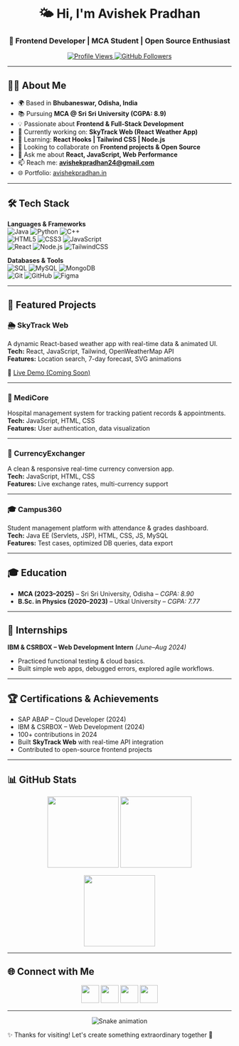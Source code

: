 <h1 align="center">🌤️ Hi, I'm Avishek Pradhan</h1>
<h3 align="center">🚀 Frontend Developer | MCA Student | Open Source Enthusiast</h3>

<p align="center">
  <a href="https://komarev.com/ghpvc/?username=avishekp18">
    <img src="https://komarev.com/ghpvc/?username=avishekp18&label=Profile%20Views&color=0e75b6&style=flat-square" alt="Profile Views"/>
  </a>
  <a href="https://github.com/avishekp18?tab=followers">
    <img src="https://img.shields.io/github/followers/avishekp18?label=Follow&style=social" alt="GitHub Followers"/>
  </a>
</p>

---

## 👨‍💻 About Me  
- 🌍 Based in **Bhubaneswar, Odisha, India**  
- 📚 Pursuing **MCA @ Sri Sri University (CGPA: 8.9)**  
- 💡 Passionate about **Frontend & Full-Stack Development**  
- 🔭 Currently working on: **SkyTrack Web (React Weather App)**  
- 🌱 Learning: **React Hooks | Tailwind CSS | Node.js**  
- 🤝 Looking to collaborate on **Frontend projects & Open Source**  
- 💬 Ask me about **React, JavaScript, Web Performance**  
- 📫 Reach me: **avishekpradhan24@gmail.com**  
- 🌐 Portfolio: [avishekpradhan.in](https://avishekpradhan.in)  

---

## 🛠️ Tech Stack  

**Languages & Frameworks**  
![Java](https://img.shields.io/badge/Java-ED8B00?style=for-the-badge&logo=openjdk&logoColor=white)
![Python](https://img.shields.io/badge/Python-3776AB?style=for-the-badge&logo=python&logoColor=white)
![C++](https://img.shields.io/badge/C++-00599C?style=for-the-badge&logo=cplusplus&logoColor=white)  
![HTML5](https://img.shields.io/badge/HTML5-E34F26?style=for-the-badge&logo=html5&logoColor=white)
![CSS3](https://img.shields.io/badge/CSS3-1572B6?style=for-the-badge&logo=css3&logoColor=white)
![JavaScript](https://img.shields.io/badge/JavaScript-F7E017?style=for-the-badge&logo=javascript&logoColor=black)  
![React](https://img.shields.io/badge/React-20232a?style=for-the-badge&logo=react&logoColor=61dafb)
![Node.js](https://img.shields.io/badge/Node.js-43853d?style=for-the-badge&logo=node-dot-js&logoColor=white)
![TailwindCSS](https://img.shields.io/badge/TailwindCSS-0f172a?style=for-the-badge&logo=tailwind-css&logoColor=38bdf8)

**Databases & Tools**  
![SQL](https://img.shields.io/badge/SQL-025E8C?style=for-the-badge&logo=database&logoColor=white)
![MySQL](https://img.shields.io/badge/MySQL-00758f?style=for-the-badge&logo=mysql&logoColor=white)
![MongoDB](https://img.shields.io/badge/MongoDB-4EA94B?style=for-the-badge&logo=mongodb&logoColor=white)  
![Git](https://img.shields.io/badge/Git-F05032?style=for-the-badge&logo=git&logoColor=white)
![GitHub](https://img.shields.io/badge/GitHub-000000?style=for-the-badge&logo=github&logoColor=white)
![Figma](https://img.shields.io/badge/Figma-ff7262?style=for-the-badge&logo=figma&logoColor=white)

---

## 📂 Featured Projects  

### 🌦️ SkyTrack Web  
A dynamic React-based weather app with real-time data & animated UI.  
**Tech:** React, JavaScript, Tailwind, OpenWeatherMap API  
**Features:** Location search, 7-day forecast, SVG animations  

🔗 [Live Demo (Coming Soon)]()  

---

### 🏥 MediCore  
Hospital management system for tracking patient records & appointments.  
**Tech:** JavaScript, HTML, CSS  
**Features:** User authentication, data visualization  

---

### 💸 CurrencyExchanger  
A clean & responsive real-time currency conversion app.  
**Tech:** JavaScript, HTML, CSS  
**Features:** Live exchange rates, multi-currency support  

---

### 🎓 Campus360  
Student management platform with attendance & grades dashboard.  
**Tech:** Java EE (Servlets, JSP), HTML, CSS, JS, MySQL  
**Features:** Test cases, optimized DB queries, data export  

---

## 🎓 Education  

- **MCA (2023–2025)** – Sri Sri University, Odisha – *CGPA: 8.90*  
- **B.Sc. in Physics (2020–2023)** – Utkal University – *CGPA: 7.77*  

---

## 💼 Internships  

**IBM & CSRBOX – Web Development Intern** *(June–Aug 2024)*  
- Practiced functional testing & cloud basics.  
- Built simple web apps, debugged errors, explored agile workflows.  

---

## 🏆 Certifications & Achievements  

- SAP ABAP – Cloud Developer (2024)  
- IBM & CSRBOX – Web Development (2024)  
- 100+ contributions in 2024  
- Built **SkyTrack Web** with real-time API integration  
- Contributed to open-source frontend projects  

---

## 📊 GitHub Stats  

<p align="center">
  <img src="https://github-readme-stats.vercel.app/api?username=avishekp18&show_icons=true&theme=radical&hide_border=true" height="160"/>
  <img src="https://github-readme-stats.vercel.app/api/top-langs?username=avishekp18&layout=compact&theme=radical&hide_border=true" height="160"/>
</p>

<p align="center">
  <img src="https://github-readme-streak-stats.herokuapp.com/?user=avishekp18&theme=radical&hide_border=true" height="160"/>
</p>

---

## 🌐 Connect with Me  

<p align="center">
  <a href="https://linkedin.com/in/avishekp18"><img src="https://skillicons.dev/icons?i=linkedin" height="40"/></a>
  <a href="https://twitter.com/avishekp18"><img src="https://skillicons.dev/icons?i=twitter" height="40"/></a>
  <a href="https://instagram.com/avishekp18"><img src="https://skillicons.dev/icons?i=instagram" height="40"/></a>
  <a href="mailto:avishekpradhan24@gmail.com"><img src="https://skillicons.dev/icons?i=gmail" height="40"/></a>
</p>

---

<p align="center">
  <img src="https://raw.githubusercontent.com/avishekp18/avishekp18/output/snake.svg" alt="Snake animation"/>
</p>

✨ Thanks for visiting! Let's create something extraordinary together 🚀
